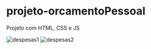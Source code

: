 # projeto-orcamentoPessoal
Projeto com HTML, CSS e JS

![despesas1](https://user-images.githubusercontent.com/75986038/122306378-b46c7380-cede-11eb-8aa1-dc5fbc52d6c9.PNG)
![despesas2](https://user-images.githubusercontent.com/75986038/122306382-b7676400-cede-11eb-9029-ed8dfeb6088c.PNG)
